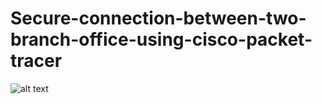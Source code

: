 # Secure-connection-between-two-branch-office-using-cisco-packet-tracer
![alt text](https://github.com/Prakashpkt15/Secure-connection-between-two-branch-office-using-cisco-packet-tracer/blob/main/Screenshot%20(17).pngraw=true)


